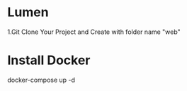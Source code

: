 # Lumen
1.Git Clone Your Project and Create with folder name "web" 
# Install Docker
docker-compose up -d

